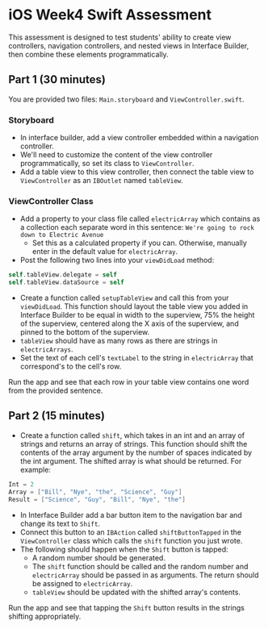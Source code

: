 # iOS Week4 Swift Assessment

This assessment is designed to test students' ability to create view controllers, navigation controllers, and nested views in Interface Builder, then combine these elements programmatically.

## Part 1 (30 minutes)
You are provided two files: `Main.storyboard` and `ViewController.swift`.

### Storyboard
* In interface builder, add a view controller embedded within a navigation controller.
* We'll need to customize the content of the view controller programmatically, so set its class to `ViewController`.
* Add a table view to this view controller, then connect the table view to `ViewController` as an `IBOutlet` named `tableView`.

### ViewController Class
* Add a property to your class file called `electricArray` which contains as a collection each separate word in this sentence: `We're going to rock down to Electric Avenue`
  * Set this as a calculated property if you can. Otherwise, manually enter in the default value for `electricArray`.
* Post the following two lines into your `viewDidLoad` method:

```swift
self.tableView.delegate = self
self.tableView.dataSource = self
```

* Create a function called `setupTableView` and call this from your `viewDidLoad`. This function should layout the table view you added in Interface Builder to be equal in width to the superview, 75% the height of the superview, centered along the X axis of the superview, and pinned to the bottom of the superview.
* `tableView` should have as many rows as there are strings in `electricArrays`.
* Set the text of each cell's `textLabel` to the string in `electricArray` that correspond's to the cell's row.

Run the app and see that each row in your table view contains one word from the provided sentence.

## Part 2 (15 minutes)
* Create a function called `shift`, which takes in an int and an array of strings and returns an array of strings. This function should shift the contents of the array argument by the number of spaces indicated by the int argument. The shifted array is what should be returned. For example:

```swift
Int = 2
Array = ["Bill", "Nye", "the", "Science", "Guy"]
Result = ["Science", "Guy", "Bill", "Nye", "the"]
```

* In Interface Builder add a bar button item to the navigation bar and change its text to `Shift`.
* Connect this button to an `IBAction` called `shiftButtonTapped` in the `ViewController` class which calls the `shift` function you just wrote.
* The following should happen when the `Shift` button is tapped:
  * A random number should be generated.
  * The `shift` function should be called and the random number and `electricArray` should be passed in as arguments. The return should be assigned to `electricArray`.
  * `tableView` should be updated with the shifted array's contents.

Run the app and see that tapping the `Shift` button results in the strings shifting appropriately.
